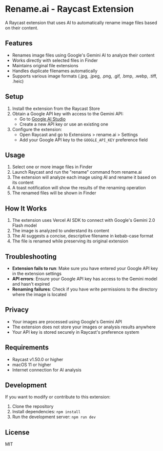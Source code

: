 # Rename.ai - Raycast Extension

A Raycast extension that uses AI to automatically rename image files based on their content.

## Features

- Renames image files using Google's Gemini AI to analyze their content
- Works directly with selected files in Finder
- Maintains original file extensions
- Handles duplicate filenames automatically
- Supports various image formats (.jpg, .jpeg, .png, .gif, .bmp, .webp, .tiff, .heic)

## Setup

1. Install the extension from the Raycast Store
2. Obtain a Google API key with access to the Gemini API:
   - Go to [Google AI Studio](https://aistudio.google.com/)
   - Create a new API key or use an existing one
3. Configure the extension:
   - Open Raycast and go to Extensions > rename.ai > Settings
   - Add your Google API key to the `GOOGLE_API_KEY` preference field

## Usage

1. Select one or more image files in Finder
2. Launch Raycast and run the "rename" command from rename.ai
3. The extension will analyze each image using AI and rename it based on its content
4. A toast notification will show the results of the renaming operation
5. The renamed files will be shown in Finder

## How It Works

1. The extension uses Vercel AI SDK to connect with Google's Gemini 2.0 Flash model
2. The image is analyzed to understand its content
3. The AI suggests a concise, descriptive filename in kebab-case format
4. The file is renamed while preserving its original extension

## Troubleshooting

- **Extension fails to run**: Make sure you have entered your Google API key in the extension settings
- **API errors**: Ensure your Google API key has access to the Gemini model and hasn't expired
- **Renaming failures**: Check if you have write permissions to the directory where the image is located

## Privacy

- Your images are processed using Google's Gemini API
- The extension does not store your images or analysis results anywhere
- Your API key is stored securely in Raycast's preference system

## Requirements

- Raycast v1.50.0 or higher
- macOS 11 or higher
- Internet connection for AI analysis

## Development

If you want to modify or contribute to this extension:

1. Clone the repository
2. Install dependencies: `npm install`
3. Run the development server: `npm run dev`

## License

MIT